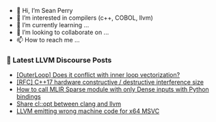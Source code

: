 - 👋 Hi, I’m Sean Perry
- 👀 I’m interested in compilers (c++, COBOL, llvm)
- 🌱 I’m currently learning ...
- 💞️ I’m looking to collaborate on ...
- 📫 How to reach me ...

<!---
s66perry/s66perry is a ✨ special ✨ repository because its `README.md` (this file) appears on your GitHub profile.
You can click the Preview link to take a look at your changes.
--->
### 📕 Latest LLVM Discourse Posts

<!-- DISCOURSE-LLVM:START -->
- [[OuterLoop] Does it conflict with inner loop vectorization?](https://discourse.llvm.org/t/outerloop-does-it-conflict-with-inner-loop-vectorization/81251#post_2)
- [[RFC] C++17 hardware constructive / destructive interference size](https://discourse.llvm.org/t/rfc-c-17-hardware-constructive-destructive-interference-size/48674?page=3#post_45)
- [How to call MLIR Sparse module with only Dense inputs with Python bindings](https://discourse.llvm.org/t/how-to-call-mlir-sparse-module-with-only-dense-inputs-with-python-bindings/81229#post_7)
- [Share cl::opt between clang and llvm](https://discourse.llvm.org/t/share-cl-opt-between-clang-and-llvm/81265#post_2)
- [LLVM emitting wrong machine code for x64 MSVC](https://discourse.llvm.org/t/llvm-emitting-wrong-machine-code-for-x64-msvc/81226#post_2)
<!-- DISCOURSE-LLVM:END -->

